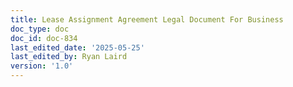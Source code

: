 ```yaml
---
title: Lease Assignment Agreement Legal Document For Business
doc_type: doc
doc_id: doc-834
last_edited_date: '2025-05-25'
last_edited_by: Ryan Laird
version: '1.0'
---
```



